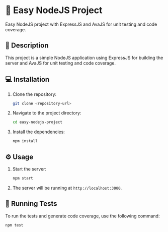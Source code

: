 # 🚀 Easy NodeJS Project 

Easy NodeJS project with ExpressJS and AvaJS for unit testing and code coverage.

## 📄 Description 

This project is a simple NodeJS application using ExpressJS for building the server and AvaJS for unit testing and code coverage.

## 💻 Installation 

1. Clone the repository:
    ```sh
    git clone <repository-url>
    ```
2. Navigate to the project directory:
    ```sh
    cd easy-nodejs-project
    ```
3. Install the dependencies:
    ```sh
    npm install
    ```

## ⚙️ Usage

1. Start the server:
    ```sh
    npm start
    ```
2. The server will be running at `http://localhost:3000`.

## 🧪 Running Tests 

To run the tests and generate code coverage, use the following command:
```sh
npm test